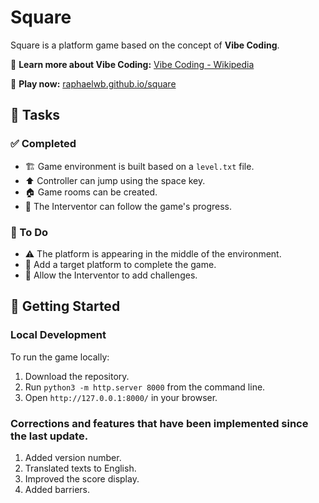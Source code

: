 # Square

Square is a platform game based on the concept of **Vibe Coding**.

🔗 **Learn more about Vibe Coding:** [Vibe Coding - Wikipedia](https://en.wikipedia.org/wiki/Vibe_coding)

🔗 **Play now:** [raphaelwb.github.io/square](https://raphaelwb.github.io/square/)

## 📝 Tasks

### ✅ Completed
- 🏗️ Game environment is built based on a `level.txt` file.
- ⬆️ Controller can jump using the space key.
- 🏠 Game rooms can be created.
- 👀 The Interventor can follow the game's progress.

### 🔧 To Do
- ⚠️ The platform is appearing in the middle of the environment.
- 🎯 Add a target platform to complete the game.
- 🚧 Allow the Interventor to add challenges.

## 🚀 Getting Started

### Local Development
To run the game locally:
1. Download the repository.
2. Run `python3 -m http.server 8000` from the command line.
3. Open `http://127.0.0.1:8000/` in your browser.

### Corrections and features that have been implemented since the last update.
1. Added version number.
2. Translated texts to English.
3. Improved the score display.
4. Added barriers.

